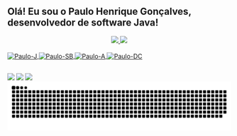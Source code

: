## Olá! Eu sou o Paulo Henrique Gonçalves, desenvolvedor de software Java!
<div align="center">
  <a href="https://github.com/paulohrg">
  <img height="150em" src="https://github-readme-stats.vercel.app/api?username=paulohrg&show_icons=true&theme=tokyonight&include_all_commits=true&count_private=true"/>
  <img height="150em" src="https://github-readme-stats.vercel.app/api/top-langs/?username=paulohrg&layout=compact&langs_count=7&theme=tokyonight"/>
</div>
<div style="display: inline_block"><br>
  <img align="center" alt="Paulo-J" height="30" width="40" src="https://cdn.jsdelivr.net/gh/devicons/devicon/icons/java/java-original-wordmark.svg">
  <img align="center" alt="Paulo-SB" height="30" width="40" src="https://cdn.jsdelivr.net/gh/devicons/devicon/icons/spring/spring-original-wordmark.svg">
  <img align="center" alt="Paulo-A" height="30" width="40" src="https://cdn.jsdelivr.net/gh/devicons/devicon/icons/angularjs/angularjs-original.svg">
  <img align="center" alt="Paulo-DC" height="30" width="40" src="https://cdn.jsdelivr.net/gh/devicons/devicon/icons/docker/docker-original-wordmark.svg">
</div>
  
  ##
 
  <a href = "mailto:paulohrg8@gmail.com"><img src="https://img.shields.io/badge/-Gmail-%23333?style=for-the-badge&logo=gmail&logoColor=white" target="_blank"></a>
  <a href="https://www.linkedin.com/in/paulo-henrique-goncalves" target="_blank"><img src="https://img.shields.io/badge/-LinkedIn-%230077B5?style=for-the-badge&logo=linkedin&logoColor=white" target="_blank"></a> 
 <a href = "https://api.whatsapp.com/send?phone=5567984820768&text=Ol%C3%A1%2C%20Paulo!"><img src="https://img.shields.io/badge/WhatsApp-25D366?style=for-the-badge&logo=whatsapp&logoColor=white" target="_blank"></a>
  ![Snake animation](https://github.com/paulohrg/paulohrg/blob/output/github-contribution-grid-snake.svg)
 
</div>
